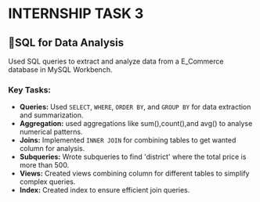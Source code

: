 
# INTERNSHIP TASK 3

## 🐬SQL for Data Analysis

Used SQL queries to extract and analyze data from a E_Commerce database in MySQL Workbench.

### Key Tasks:
- **Queries:** Used `SELECT`, `WHERE`, `ORDER BY`, and `GROUP BY` for data extraction and summarization.
- **Aggregation:** used aggregations like sum(),count(),and avg() to analyse numerical patterns.
- **Joins:** Implemented `INNER JOIN` for combining tables to get wanted column for analysis.
- **Subqueries:** Wrote subqueries to find 'district' where the total price is more than 500.
- **Views:** Created views combining column for different tables to simplify complex queries.
- **Index:** Created index to ensure efficient join queries.
  
